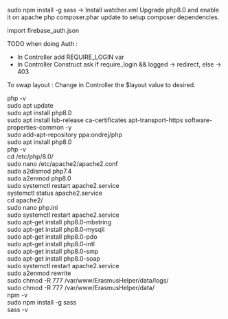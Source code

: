 sudo npm install -g sass -> Install watcher.xml
Upgrade php8.0 and enable it on apache
php composer.phar update to setup composer dependencies.

import firebase_auth.json

TODO when doing Auth :
- In Controller add REQUIRE_LOGIN var
- In Controller Construct ask if require_login && logged -> redirect, else -> 403

To swap layout :
Change in Controller the $layout value to desired.





php -v   
sudo apt update   
sudo apt install php8.0   
sudo apt install lsb-release ca-certificates apt-transport-https software-properties-common -y   
sudo add-apt-repository ppa:ondrej/php  
sudo apt install php8.0   
php -v  
cd /etc/php/8.0/  
sudo nano /etc/apache2/apache2.conf  
sudo a2dismod php7.4  
sudo a2enmod php8.0  
sudo systemctl restart apache2.service  
systemctl status apache2.service  
cd apache2/  
sudo nano php.ini  
sudo systemctl restart apache2.service  
sudo apt-get install php8.0-mbstring  
sudo apt-get install php8.0-mysqli  
sudo apt-get install php8.0-pdo  
sudo apt-get install php8.0-intl  
sudo apt-get install php8.0-smp  
sudo apt-get install php8.0-soap  
sudo systemctl restart apache2.service  
sudo a2enmod rewrite  
sudo chmod -R 777 /var/www/ErasmusHelper/data/logs/  
sudo chmod -R 777 /var/www/ErasmusHelper/data/  
npm -v  
sudo npm install -g sass  
sass -v  

